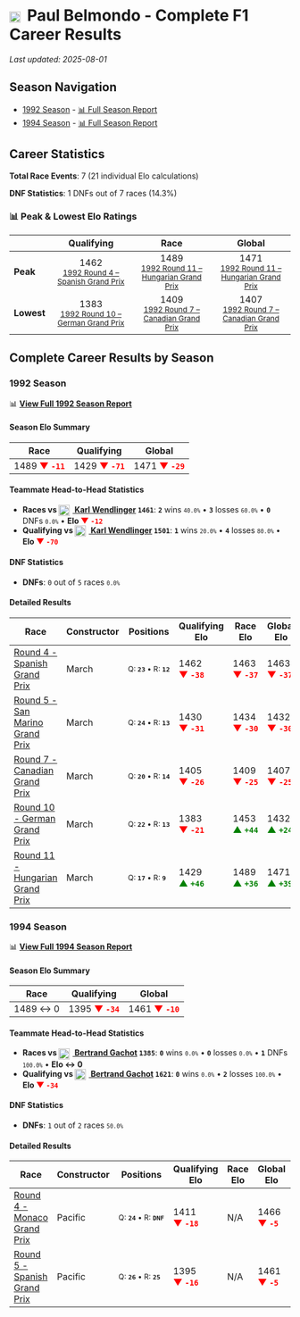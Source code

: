 # <img src="https://upload.wikimedia.org/wikipedia/commons/c/c3/Flag_of_France.svg" alt="France" width="20" height="auto" style="vertical-align: middle; margin-right: 5px;" onerror="this.outerHTML='🇫🇷'; this.style.marginRight='5px';"/> Paul Belmondo - Complete F1 Career Results

*Last updated: 2025-08-01*

## Season Navigation

- [1992 Season](#1992-season) - [📊 Full Season Report](../seasons/1992-season-report)
- [1994 Season](#1994-season) - [📊 Full Season Report](../seasons/1994-season-report)

## Career Statistics

**Total Race Events**: 7 (21 individual Elo calculations)

**DNF Statistics**: 1 DNFs out of 7 races (14.3%)

### 📊 Peak & Lowest Elo Ratings

| &nbsp; | Qualifying | Race | Global |
|-------|------------|------|--------|
| **Peak** | <center> 1462 <br/><small> [1992 Round 4 – Spanish Grand Prix](../seasons/1992-season-report#round-4-spanish-grand-prix) </small></center> | <center> 1489 <br/><small> [1992 Round 11 – Hungarian Grand Prix](../seasons/1992-season-report#round-11-hungarian-grand-prix) </small></center> | <center> 1471  <br/><small> [1992 Round 11 – Hungarian Grand Prix](../seasons/1992-season-report#round-11-hungarian-grand-prix) </small></center> |
| **Lowest** | <center> 1383 <br/><small> [1992 Round 10 – German Grand Prix](../seasons/1992-season-report#round-10-german-grand-prix) </small></center> | <center> 1409 <br/><small> [1992 Round 7 – Canadian Grand Prix](../seasons/1992-season-report#round-7-canadian-grand-prix) </small></center> | <center> 1407 <br/><small> [1992 Round 7 – Canadian Grand Prix](../seasons/1992-season-report#round-7-canadian-grand-prix) </small></center> |


## Complete Career Results by Season

### 1992 Season

📊 **[View Full 1992 Season Report](../seasons/1992-season-report)**

#### Season Elo Summary

| Race | Qualifying | Global |
|------|------------|--------|
| 1489 **<span style="color: red;">▼&nbsp;`-11`</span>** | 1429 **<span style="color: red;">▼&nbsp;`-71`</span>** | 1471 **<span style="color: red;">▼&nbsp;`-29`</span>** |

#### Teammate Head-to-Head Statistics

- **Races vs [<img src="https://upload.wikimedia.org/wikipedia/commons/4/41/Flag_of_Austria.svg" alt="Austria" width="20" height="auto" style="vertical-align: middle; margin-right: 5px;" onerror="this.outerHTML='🇦🇹'; this.style.marginRight='5px';"/> Karl Wendlinger](karl-wendlinger) `1461`**: **`2`** wins <small>`40.0%`</small> • **`3`** losses <small>`60.0%`</small> • **`0`** DNFs <small>`0.0%`</small> • **Elo <span style="color: red;">▼&nbsp;`-12`</span>**
- **Qualifying vs [<img src="https://upload.wikimedia.org/wikipedia/commons/4/41/Flag_of_Austria.svg" alt="Austria" width="20" height="auto" style="vertical-align: middle; margin-right: 5px;" onerror="this.outerHTML='🇦🇹'; this.style.marginRight='5px';"/> Karl Wendlinger](karl-wendlinger) `1501`**: **`1`** wins <small>`20.0%`</small> • **`4`** losses <small>`80.0%`</small> • **Elo <span style="color: red;">▼&nbsp;`-70`</span>**

#### DNF Statistics

- **DNFs**: `0` out of `5` races <small>`0.0%`</small>

#### Detailed Results

| Race | Constructor | Positions | Qualifying Elo | Race Elo | Global Elo | Teammate |
|------|-------------|-----------|----------------|----------|------------|----------|
| [Round 4 - Spanish Grand Prix](../seasons/1992-season-report#round-4-spanish-grand-prix) | March | <small>Q:&nbsp;**`23`**&nbsp;•&nbsp;R:&nbsp;**`12`**</small> | 1462 **<span style="color: red;">▼&nbsp;`-38`</span>** | 1463 **<span style="color: red;">▼&nbsp;`-37`</span>** | 1463 **<span style="color: red;">▼&nbsp;`-37`</span>** | [<img src="https://upload.wikimedia.org/wikipedia/commons/4/41/Flag_of_Austria.svg" alt="Austria" width="20" height="auto" style="vertical-align: middle; margin-right: 5px;" onerror="this.outerHTML='🇦🇹'; this.style.marginRight='5px';"/> Karl Wendlinger](karl-wendlinger)<br/><small>Q:&nbsp;**`9`**&nbsp;•&nbsp;R:&nbsp;**`8`**</small> |
| [Round 5 - San Marino Grand Prix](../seasons/1992-season-report#round-5-san-marino-grand-prix) | March | <small>Q:&nbsp;**`24`**&nbsp;•&nbsp;R:&nbsp;**`13`**</small> | 1430 **<span style="color: red;">▼&nbsp;`-31`</span>** | 1434 **<span style="color: red;">▼&nbsp;`-30`</span>** | 1432 **<span style="color: red;">▼&nbsp;`-30`</span>** | [<img src="https://upload.wikimedia.org/wikipedia/commons/4/41/Flag_of_Austria.svg" alt="Austria" width="20" height="auto" style="vertical-align: middle; margin-right: 5px;" onerror="this.outerHTML='🇦🇹'; this.style.marginRight='5px';"/> Karl Wendlinger](karl-wendlinger)<br/><small>Q:&nbsp;**`12`**&nbsp;•&nbsp;R:&nbsp;**`12`**</small> |
| [Round 7 - Canadian Grand Prix](../seasons/1992-season-report#round-7-canadian-grand-prix) | March | <small>Q:&nbsp;**`20`**&nbsp;•&nbsp;R:&nbsp;**`14`**</small> | 1405 **<span style="color: red;">▼&nbsp;`-26`</span>** | 1409 **<span style="color: red;">▼&nbsp;`-25`</span>** | 1407 **<span style="color: red;">▼&nbsp;`-25`</span>** | [<img src="https://upload.wikimedia.org/wikipedia/commons/4/41/Flag_of_Austria.svg" alt="Austria" width="20" height="auto" style="vertical-align: middle; margin-right: 5px;" onerror="this.outerHTML='🇦🇹'; this.style.marginRight='5px';"/> Karl Wendlinger](karl-wendlinger)<br/><small>Q:&nbsp;**`12`**&nbsp;•&nbsp;R:&nbsp;**`4`**</small> |
| [Round 10 - German Grand Prix](../seasons/1992-season-report#round-10-german-grand-prix) | March | <small>Q:&nbsp;**`22`**&nbsp;•&nbsp;R:&nbsp;**`13`**</small> | 1383 **<span style="color: red;">▼&nbsp;`-21`</span>** | 1453 **<span style="color: green;">▲&nbsp;`+44`</span>** | 1432 **<span style="color: green;">▲&nbsp;`+24`</span>** | [<img src="https://upload.wikimedia.org/wikipedia/commons/4/41/Flag_of_Austria.svg" alt="Austria" width="20" height="auto" style="vertical-align: middle; margin-right: 5px;" onerror="this.outerHTML='🇦🇹'; this.style.marginRight='5px';"/> Karl Wendlinger](karl-wendlinger)<br/><small>Q:&nbsp;**`10`**&nbsp;•&nbsp;R:&nbsp;**`16`**</small> |
| [Round 11 - Hungarian Grand Prix](../seasons/1992-season-report#round-11-hungarian-grand-prix) | March | <small>Q:&nbsp;**`17`**&nbsp;•&nbsp;R:&nbsp;**`9`**</small> | 1429 **<span style="color: green;">▲&nbsp;`+46`</span>** | 1489 **<span style="color: green;">▲&nbsp;`+36`</span>** | 1471 **<span style="color: green;">▲&nbsp;`+39`</span>** | [<img src="https://upload.wikimedia.org/wikipedia/commons/4/41/Flag_of_Austria.svg" alt="Austria" width="20" height="auto" style="vertical-align: middle; margin-right: 5px;" onerror="this.outerHTML='🇦🇹'; this.style.marginRight='5px';"/> Karl Wendlinger](karl-wendlinger)<br/><small>Q:&nbsp;**`23`**&nbsp;•&nbsp;R:&nbsp;**`20`**</small> |

### 1994 Season

📊 **[View Full 1994 Season Report](../seasons/1994-season-report)**

#### Season Elo Summary

| Race | Qualifying | Global |
|------|------------|--------|
| 1489 ↔ 0 | 1395 **<span style="color: red;">▼&nbsp;`-34`</span>** | 1461 **<span style="color: red;">▼&nbsp;`-10`</span>** |

#### Teammate Head-to-Head Statistics

- **Races vs [<img src="https://upload.wikimedia.org/wikipedia/commons/6/65/Flag_of_Belgium.svg" alt="Belgium" width="20" height="auto" style="vertical-align: middle; margin-right: 5px;" onerror="this.outerHTML='🇧🇪'; this.style.marginRight='5px';"/> Bertrand Gachot](bertrand-gachot) `1385`**: **`0`** wins <small>`0.0%`</small> • **`0`** losses <small>`0.0%`</small> • **`1`** DNFs <small>`100.0%`</small> • **Elo ↔ 0**
- **Qualifying vs [<img src="https://upload.wikimedia.org/wikipedia/commons/6/65/Flag_of_Belgium.svg" alt="Belgium" width="20" height="auto" style="vertical-align: middle; margin-right: 5px;" onerror="this.outerHTML='🇧🇪'; this.style.marginRight='5px';"/> Bertrand Gachot](bertrand-gachot) `1621`**: **`0`** wins <small>`0.0%`</small> • **`2`** losses <small>`100.0%`</small> • **Elo <span style="color: red;">▼&nbsp;`-34`</span>**

#### DNF Statistics

- **DNFs**: `1` out of `2` races <small>`50.0%`</small>

#### Detailed Results

| Race | Constructor | Positions | Qualifying Elo | Race Elo | Global Elo | Teammate |
|------|-------------|-----------|----------------|----------|------------|----------|
| [Round 4 - Monaco Grand Prix](../seasons/1994-season-report#round-4-monaco-grand-prix) | Pacific | <small>Q:&nbsp;**`24`**&nbsp;•&nbsp;R:&nbsp;**`DNF`**</small> | 1411 **<span style="color: red;">▼&nbsp;`-18`</span>** | N/A | 1466 **<span style="color: red;">▼&nbsp;`-5`</span>** | [<img src="https://upload.wikimedia.org/wikipedia/commons/6/65/Flag_of_Belgium.svg" alt="Belgium" width="20" height="auto" style="vertical-align: middle; margin-right: 5px;" onerror="this.outerHTML='🇧🇪'; this.style.marginRight='5px';"/> Bertrand Gachot](bertrand-gachot)<br/><small>Q:&nbsp;**`23`**&nbsp;•&nbsp;R:&nbsp;**`DNF`**</small> |
| [Round 5 - Spanish Grand Prix](../seasons/1994-season-report#round-5-spanish-grand-prix) | Pacific | <small>Q:&nbsp;**`26`**&nbsp;•&nbsp;R:&nbsp;**`25`**</small> | 1395 **<span style="color: red;">▼&nbsp;`-16`</span>** | N/A | 1461 **<span style="color: red;">▼&nbsp;`-5`</span>** | [<img src="https://upload.wikimedia.org/wikipedia/commons/6/65/Flag_of_Belgium.svg" alt="Belgium" width="20" height="auto" style="vertical-align: middle; margin-right: 5px;" onerror="this.outerHTML='🇧🇪'; this.style.marginRight='5px';"/> Bertrand Gachot](bertrand-gachot)<br/><small>Q:&nbsp;**`25`**&nbsp;•&nbsp;R:&nbsp;**`DNF`**</small> |

